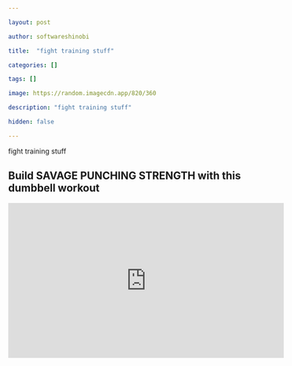 ```yaml
---

layout: post

author: softwareshinobi

title:  "fight training stuff"

categories: []

tags: []

image: https://random.imagecdn.app/820/360

description: "fight training stuff"

hidden: false

---
```


fight training stuff

## Build SAVAGE PUNCHING STRENGTH with this dumbbell workout 

<iframe width="560" height="315" src="https://www.youtube.com/embed/zP_ibgLHrvo?si=SE8OjpFfElSO4DkV" title="YouTube video player" frameborder="0" allow="accelerometer; autoplay; clipboard-write; encrypted-media; gyroscope; picture-in-picture; web-share" allowfullscreen></iframe>
